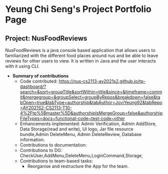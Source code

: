 # Yeung Chi Seng's Project Portfolio Page


## Project: NusFoodReviews

NusFoodReviews is a java console based application that allows
users to familiarized with the different food places around nus and be able
to leave reviews for other users to view. It is written in Java and the user
interacts with it using CLI.


* **Summary of contributions**
  * Code contributed: https://nus-cs2113-ay2021s2.github.io/tp-dashboard/?search=&sort=groupTitle&sortWithin=title&since=&timeframe=commit&mergegroup=&groupSelect=groupByRepos&breakdown=false&tabOpen=true&tabType=authorship&tabAuthor=JoviYeung92&tabRepo=AY2021S2-CS2113-T10-4%2Ftp%5Bmaster%5D&authorshipIsMergeGroup=false&authorshipFileTypes=docs~functional-code~test-code~other
  * Enhancements implemented: Admin Verification, Admin AddStore, Data Storage(read and write), UI logo, Jar file resource bundle,Admin DeleteMenu, Admin DeleteReview, Database information.
  * Contributions to documentation: 
  * Contributions to DG: CheckUser,AddMenu,DeleteMenu,LoginCommand,Storage,
  * Contributions to team-based tasks:
    * Reorganise and restructure the App for the team.


